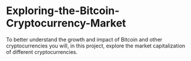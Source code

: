 # Exploring-the-Bitcoin-Cryptocurrency-Market
To better understand the growth and impact of Bitcoin and other cryptocurrencies you will, 
in this project, explore the market capitalization of different cryptocurrencies.
